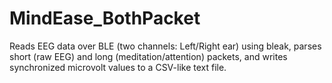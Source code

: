 # MindEase_BothPacket
Reads EEG data over BLE (two channels: Left/Right ear) using bleak, parses short (raw EEG) and long (meditation/attention) packets, and writes synchronized microvolt values to a CSV-like text file.
